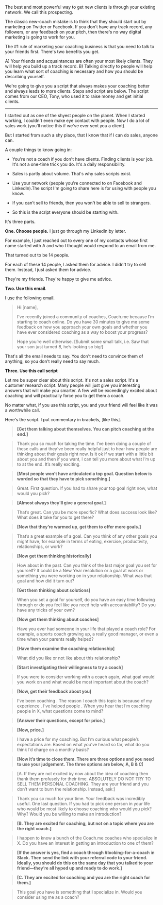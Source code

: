 The best and most powerful way to get new clients is through your existing network. We call this prospecting.

The classic new-coach mistake is to think that they should start out by marketing on Twitter or Facebook. If you don't have any track record, any followers, or any feedback on your pitch, then there's no way digital marketing is going to work for you.

The #1 rule of marketing your coaching business is that you need to talk to your friends first. There's two benefits you get. 

A) Your friends and acquaintances are often your most likely clients. They will help you build up a track record.
B) Talking directly to people will help you learn what sort of coaching is necessary and how you should be describing yourself.

We're going to give you a script that always makes your coaching better and always leads to more clients. Steps and script are below. The script comes from our CEO, Tony, who used it to raise money and get initial clients.

-----------

I started out as one of the shyest people on the planet. When I started working, I couldn't even make eye contact with people. Now I do a lot of sales work (you'll notice this if we've ever sent you a client).

But I started from such a shy place, that I know that if I can do sales, anyone can.

A couple things to know going in:

* You're not a coach if you don't have clients. Finding clients is your job. It's not a one-time trick you do. It's a daily responsibility.

* Sales is partly about volume. That's why sales scripts exist.

* Use your network (people you're connected to on Facebook and LinkedIn).The script I'm going to share here is for using with people you know. 

* If you can't sell to friends, then you won't be able to sell to strangers.

* So this is the script everyone should be starting with.

It's three parts.

**One. Choose people.**
I just go through my LinkedIn by letter.

For example, I just reached out to every one of my contacts whose first name started with A and who I thought would respond to an email from me.

That turned out to be 14 people.

For each of these 14 people, I asked them for advice. I didn't try to sell them. Instead, I just asked them for advice.

They're my friends. They're happy to give me advice.

**Two. Use this email.**

I use the following email.

> Hi [name],
> 
> I’ve recently joined a community of coaches, Coach.me because I’m starting to coach <topic> online. Do you have 30 minutes to give me some feedback on how you approach your own goals and whether you have ever considered coaching as a way to  boost your progress?
>
> Hope you’re well otherwise. [Submit some small talk, i.e. Saw that your son just turned 8, he’s looking so big!]


That's all the email needs to say. You don't need to convince them of anything, so you don't really need to say much.

 
**Three. Use this call script**

Let me be super clear about this script. It's not a sales script. It's a customer research script. Many people will just give you interesting answers that will make you smarter. A few will be exceedingly excited about coaching and will practically force you to get them a coach.

No matter what, if you use this script, you and your friend will feel like it was a worthwhile call.

Here's the script. I put commentary in brackets, [like this].

 

> **[Get them talking about themselves. You can pitch coaching at the end.]**

> Thank you so much for taking the time. I’ve been doing a couple of these calls and they’ve been really helpful just to hear how people are thinking about their goals right now. Is it ok if we start with a little bit about you and then if you want, I can tell you more about what I’m up to at the end. It’s really exciting.

> **[Most people won’t have articulated a top goal. Question below is worded so that they have to pick something.]**

> Great. First question. If you had to share your top goal right now, what would you pick?

> **[Almost always they’ll give a general goal.]**

> That’s great. Can you be more specific? What does success look like? What does it take for you to get there?

> **[Now that they’re warmed up, get them to offer more goals.]**

> That’s a great example of a goal. Can you think of any other goals you might have, for example in terms of eating, exercise, productivity, relationships, or work?

> **[Now get them thinking historically]**

> How about in the past. Can you think of the last major goal you set for yourself? It could be a New Year resolution or a goal at work or something you were working on in your relationship. What was that goal and how did it turn out?

> **[Get them thinking about solutions]**

> When you set a goal for yourself, do you have an easy time following through or do you feel like you need help with accountability? Do you have any tricks of your own?

> **[Now get them thinking about coaches]**

> Have you ever had someone in your life that played a coach role? For example, a sports coach growing up, a really good manager, or even a time when your parents really helped?

> **[Have them examine the coaching relationship]**

> What did you like or not like about this relationship?

> **[Start investigating their willingness to try a coach]**

> If you were to consider working with a coach again, what goal would you work on and what would be most important about the coach?

> **[Now, get their feedback about you]**

> I’ve been coaching <topic>. The reason I coach this topic is because of my experience <share experience>. I’ve helped people <share a success story>. When you hear that I’m coaching people in X, what questions come to mind?

> **[Answer their questions, except for price.]**

> **[Now, price.]**

> I have a price for my coaching. But I’m curious what people’s expectations are. Based on what you’ve heard so far, what do you think I’d charge on a monthly basis?

> **[Now it’s time to close them. There are three options and you need to use your judgement. The three options are below, A, B & C]**

> [A. If they are not excited by now about the idea of coaching then thank them profusely for their time. ABSOLUTELY DO NOT TRY TO SELL THEM PERSONAL COACHING. They are your friend and you don’t want to burn the relationship. Instead, ask:]

> Thank you so much for your time. Your feedback was incredibly useful. One last question. If you had to pick one person in your life who would be most likely to choose coaching who would you pick? Why? Would you be willing to make an introduction?

> **[B. They are excited for coaching, but not on a topic where you are the right coach.]**

> I happen to know a bunch of the Coach.me coaches who specialize in X. Do you have an interest in getting an introduction to one of them?

> **[If the answer is yes, find a coach through #looking-for-a-coach in Slack. Then send the link with your referral code to your friend. Ideally, you should do this on the same day that you talked to your friend—they’re all hyped up and ready to do work.]**

> **[C. They are excited for coaching and you are the right coach for them.]**

> This goal you have is something that I specialize in. Would you consider using me as a coach?